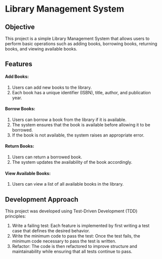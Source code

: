 # Library Management System

## Objective
This project is a simple Library Management System that allows users to perform basic operations such as adding books, borrowing books, returning books, and viewing available books.

## Features
#### Add Books:
  1. Users can add new books to the library.
  2. Each book has a unique identifier (ISBN), title, author, and publication year.

#### Borrow Books:
  1. Users can borrow a book from the library if it is available.
  2. The system ensures that the book is available before allowing it to be borrowed.
  3. If the book is not available, the system raises an appropriate error.

#### Return Books:
  1. Users can return a borrowed book.
  2. The system updates the availability of the book accordingly.

#### View Available Books:
  1. Users can view a list of all available books in the library.

## Development Approach
This project was developed using Test-Driven Development (TDD) principles:

1. Write a failing test: Each feature is implemented by first writing a test case that defines the desired behavior.
2. Write the minimum code to pass the test: Once the test fails, the minimum code necessary to pass the test is written.
3. Refactor: The code is then refactored to improve structure and maintainability while ensuring that all tests continue to pass.
